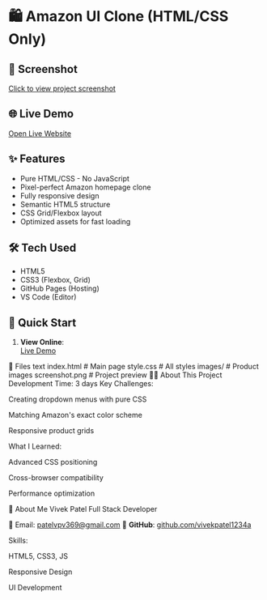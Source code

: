 # 🛍️ Amazon UI Clone (HTML/CSS Only)

## 📸 Screenshot
[Click to view project screenshot](screenshot.png)

## 🌐 Live Demo
[Open Live Website](https://vivekpatel1234a.github.io/amazon-clone/)

## ✨ Features
- Pure HTML/CSS - No JavaScript
- Pixel-perfect Amazon homepage clone
- Fully responsive design
- Semantic HTML5 structure
- CSS Grid/Flexbox layout
- Optimized assets for fast loading

## 🛠️ Tech Used
- HTML5
- CSS3 (Flexbox, Grid)
- GitHub Pages (Hosting)
- VS Code (Editor)

## 🚀 Quick Start
1. **View Online**:  
   [Live Demo](https://vivekpatel1234a.github.io/amazon-clone/)


📂 Files
text
index.html       # Main page
style.css       # All styles
images/        # Product images
screenshot.png # Project preview
👨‍💻 About This Project
Development Time: 3 days
Key Challenges:

Creating dropdown menus with pure CSS

Matching Amazon's exact color scheme

Responsive product grids

What I Learned:

Advanced CSS positioning

Cross-browser compatibility

Performance optimization

🙋 About Me
Vivek Patel
Full Stack Developer

📧 Email: patelvpv369@gmail.com
🔗 **GitHub**: [github.com/vivekpatel1234a](https://github.com/vivekpatel1234a)


Skills:

HTML5, CSS3, JS

Responsive Design

UI Development
